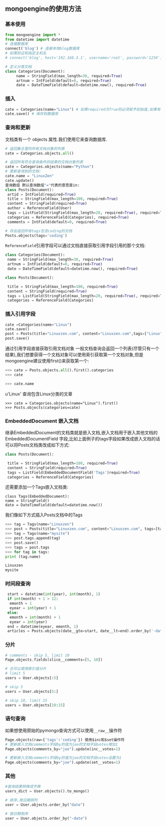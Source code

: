 ## mongoengine的使用方法

### 基本使用
```Python
from mongoengine import *
from datetime import datetime
# 连接数据库
connect('blog') # 连接本地blog数据库
# 如需验证和指定主机名
# connect('blog', host='192.168.3.1', username='root', password='1234')

# 定义分类文档
class Categories(Document):
     name = StringField(max_length=30, required=True)
     artnum = IntField(default=0, required=True)
     date = DateTimeField(default=datetime.now(), required=True)
```


### 插入
```python
cate = Categories(name="Linux") # 如果required为True则必须赋予初始值,如果有default,赋予初始值则使用默认值
cate.save() # 保存到数据库
```

### 查询和更新
文档类有一个 objects 属性.我们使用它来查询数据库.
```python
# 返回集合里的所有文档对象的列表
cate = Categories.objects.all()

# 返回所有符合查询条件的结果的文档对象列表
cate = Categories.objects(name="Python")
# 更新查询到的文档:
cate.name = "LinuxZen"
cate.update()
查询数组 默认查询数组"="代表的意思是in:
class Posts(Document):
 artid = IntField(required=True)
 title = StringField(max_length=100, required=True)
 content = StringField(required=True)
 author = ReferenceField(User)
 tags = ListField(StringField(max_length=20, required=True), required=True)
 categories = ReferenceField(Categories), required=True)
 comments = IntField(default=0, required=True)

# 将会返回所有tags包含coding的文档
Posts.objects(tags='coding')
```

`ReferenceField`引用字段可以通过文档直接获取引用字段引用的那个文档:
```python
class Categories(Document):
 name = StringField(max_length=30, required=True)
 artnum = IntField(default=0, required=True)
 date = DateTimeField(default=datetime.now(), required=True)

class Posts(Document):

 title = StringField(max_length=100, required=True)
 content = StringField(required=True)
 tags = ListField(StringField(max_length=20, required=True), required=True)
 categories = ReferenceField(Categories)
```

### 插入引用字段
```python
cate =Categories(name="Linux")
cate.save()
post = Posts(title="Linuxzen.com", content="Linuxzen.com",tags=["Linux","web"], categories=cate)
post.save()
```
通过引用字段直接获取引用文档对象
一般文档查询会返回一个列表(尽管只有一个结果),我们想要获得一个文档对象可以使用索引获取第一个文档对象,但是mongoengine建议使用first()来获取第一个:

```python
>>> cate = Posts.objects.all().first().categories
>>> cate

>>> cate.name
```

u'Linux'
查询包含Linux分类的文章
```
>>> cate = Categories.objects(name="Linux").first()
>>> Posts.objects(categories=cate)
```

### EmbeddedDocument 嵌入文档
继承EmbeddedDocument的文档类就是嵌入文档,嵌入文档用于嵌入其他文档的EmbeddedDocumentField 字段,比如上面例子的tags字段如果改成嵌入文档的话可以将Posts文档类改成如下方式:

```python
class Posts(Document):

 title = StringField(max_length=100, required=True)
 content = StringField(required=True)
 tags = ListField(EmbeddedDocumentField('Tags')required=True)
 categories = ReferenceField(Categories)
```

还需要添加一个Tags嵌入文档类:
```
class Tags(EmbeddedDocument):
name = StringField()
date = DateTimeField(default=datetime.now())
```

我们像如下方式插入Posts文档中的Tags
```python
>>> tag = Tags(name="Linuxzen")
>>> post = Posts(title="Linuxzen.com", content="Linuxzen.com", tags=[tag], categories=cate)
>>> tag = Tags(name="mysite")
>>> post.tags.append(tag)
>>> post.save()
>>> tags = post.tags
>>> for tag in tags:
print (tag.name)

Linuxzen
mysite
```
### 时间段查询
```python
 start = datetime(int(year), int(month), 1)
 if int(month) + 1 > 12:
  emonth = 1
  eyear = int(year) + 1
 else:
  emonth = int(month) + 1
  eyear = int(year)
 end = datetime(eyear, emonth, 1)
 articles = Posts.objects(date__gte=start, date__lt=end).order_by('-date')
```

### 分片
```python
# comments - skip 5, limit 10
Page.objects.fields(slice__comments=[5, 10])

# 也可以使用索引值分片
# limit 5
users = User.objects[:5]

# skip 5
users = User.objects[5:]

# skip 10, limit 15
users = User.objects[10:15]
```

### 语句查询
如果想使用原始的pymongo查询方式可以使用`__raw__`操作符
```python
Page.objects(raw={'tags':'coding'}) 使用$inc和$set操作符
# 更新嵌入文档comments字段by的值为joe的文档字段votes增加1
Page.objects(comments_by="joe").update(inc__votes=1)

# 更新嵌入文档comments字段by的值为joe的文档字段votes设置为1
Page.objects(comments_by="joe").update(set__votes=1)
```

### 其他
```python
#查询结果转换成字典
users_dict = User.objects().to_mongo()

# 排序,按日期排列
user = User.objects.order_by("date")

# 按日期倒序
user = User.objects.order_by("-date")
```

